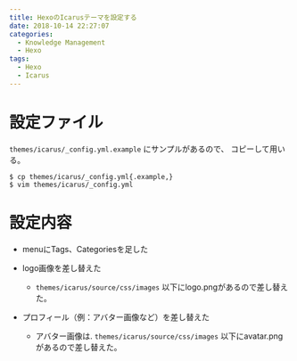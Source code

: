 ```yaml
---
title: HexoのIcarusテーマを設定する
date: 2018-10-14 22:27:07
categories:
  - Knowledge Management
  - Hexo
tags:
  - Hexo
  - Icarus
---
```


# 設定ファイル

`themes/icarus/_config.yml.example` にサンプルがあるので、
コピーして用いる。

```
$ cp themes/icarus/_config.yml{.example,}
$ vim themes/icarus/_config.yml
```

# 設定内容

* menuにTags、Categoriesを足した
* logo画像を差し替えた

  * `themes/icarus/source/css/images` 以下にlogo.pngがあるので差し替えた。

* プロフィール（例：アバター画像など）を差し替えた

  * アバター画像は. `themes/icarus/source/css/images` 以下にavatar.pngがあるので差し替えた。



